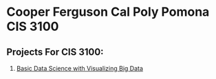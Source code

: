 # Cooper Ferguson Cal Poly Pomona CIS 3100
 ## Projects For CIS 3100:

 1. [Basic Data Science with Visualizing Big Data](https://github.com/CoopFerg/CIS3100/blob/main/Project_5_%26_6_Cooper_Ferguson.ipynb)  
